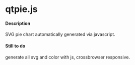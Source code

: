 # qtpie.js

#### Description

SVG pie chart automatically generated via javascript.

#### Still to do

generate all svg and color with js, crossbrowser responsive.
